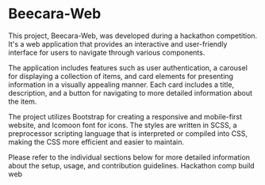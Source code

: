 # Beecara-Web

This project, Beecara-Web, was developed during a hackathon competition. It's a web application that provides an interactive and user-friendly interface for users to navigate through various components.

The application includes features such as user authentication, a carousel for displaying a collection of items, and card elements for presenting information in a visually appealing manner. Each card includes a title, description, and a button for navigating to more detailed information about the item.

The project utilizes Bootstrap for creating a responsive and mobile-first website, and Icomoon font for icons. The styles are written in SCSS, a preprocessor scripting language that is interpreted or compiled into CSS, making the CSS more efficient and easier to maintain.

Please refer to the individual sections below for more detailed information about the setup, usage, and contribution guidelines.
Hackathon comp build web